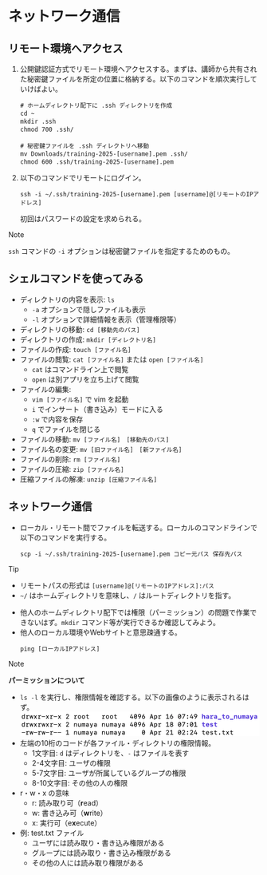 # ネットワーク通信

## リモート環境へアクセス
1. 公開鍵認証方式でリモート環境へアクセスする。まずは、講師から共有された秘密鍵ファイルを所定の位置に格納する。以下のコマンドを順次実行していけばよい。
    ```
    # ホームディレクトリ配下に .ssh ディレクトリを作成
    cd ~
    mkdir .ssh
    chmod 700 .ssh/

    # 秘密鍵ファイルを .ssh ディレクトリへ移動
    mv Downloads/training-2025-[username].pem .ssh/
    chmod 600 .ssh/training-2025-[username].pem
    ```
2. 以下のコマンドでリモートにログイン。
    ```
    ssh -i ~/.ssh/training-2025-[username].pem [username]@[リモートのIPアドレス]
    ```
    初回はパスワードの設定を求められる。

> [!NOTE] 
> `ssh` コマンドの `-i`  オプションは秘密鍵ファイルを指定するためのもの。


## シェルコマンドを使ってみる
- ディレクトリの内容を表示: `ls`
  - `-a` オプションで隠しファイルも表示
  - `-l` オプションで詳細情報を表示（管理権限等）
- ディレクトリの移動: `cd [移動先のパス]`
- ディレクトリの作成: `mkdir [ディレクトリ名]`
- ファイルの作成: `touch [ファイル名]`
- ファイルの閲覧: `cat [ファイル名]` または `open [ファイル名]`
  - `cat` はコマンドライン上で閲覧
  - `open` は別アプリを立ち上げて閲覧
- ファイルの編集: 
  - `vim [ファイル名]` で vim を起動
  - `i` でインサート（書き込み）モードに入る
  - `:w` で内容を保存
  - `q` でファイルを閉じる
- ファイルの移動: `mv [ファイル名]　[移動先のパス]`
- ファイル名の変更: `mv [旧ファイル名]　[新ファイル名]`
- ファイルの削除: `rm [ファイル名]`
- ファイルの圧縮: `zip [ファイル名]`
- 圧縮ファイルの解凍: `unzip [圧縮ファイル名]`


## ネットワーク通信
- ローカル・リモート間でファイルを転送する。ローカルのコマンドラインで以下のコマンドを実行する。
    ```
    scp -i ~/.ssh/training-2025-[username].pem コピー元パス 保存先パス
    ```
> [!TIP]
> - リモートパスの形式は `[username]@[リモートのIPアドレス]:パス` 
> - `~/` はホームディレクトリを意味し、`/` はルートディレクトリを指す。

- 他人のホームディレクトリ配下では権限（パーミッション）の問題で作業できないはず。`mkdir` コマンド等が実行できるか確認してみよう。
- 他人のローカル環境やWebサイトと意思疎通する。
    ```
    ping [ローカルIPアドレス]
    ```

> [!NOTE] 
> **パーミッションについて**
> - `ls -l` を実行し、権限情報を確認する。以下の画像のように表示されるはず。
    ![](/images/permission.png)
> - 左端の10桁のコードが各ファイル・ディレクトリの権限情報。
>   - 1文字目: `d` はディレクトリを、`-` はファイルを表す
>   - 2-4文字目: ユーザの権限
>   - 5-7文字目: ユーザが所属しているグループの権限
>   - 8-10文字目: その他の人の権限
> - r・w・x の意味
>   - r: 読み取り可（**r**ead）
>   - w: 書き込み可（**w**rite）
>   - x: 実行可（e**x**ecute）
> - 例: test.txt ファイル
>   - ユーザには読み取り・書き込み権限がある
>   - グループには読み取り・書き込み権限がある
>   - その他の人には読み取り権限がある